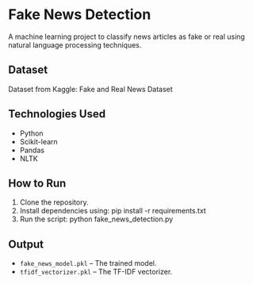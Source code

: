 # Fake News Detection
A machine learning project to classify news articles as fake or real using natural language processing techniques.

## Dataset
Dataset from Kaggle: Fake and Real News Dataset

## Technologies Used
- Python
- Scikit-learn
- Pandas
- NLTK

## How to Run
1. Clone the repository.
2. Install dependencies using:
   pip install -r requirements.txt
3. Run the script:
   python fake_news_detection.py

## Output
- `fake_news_model.pkl` – The trained model.
- `tfidf_vectorizer.pkl` – The TF-IDF vectorizer.

